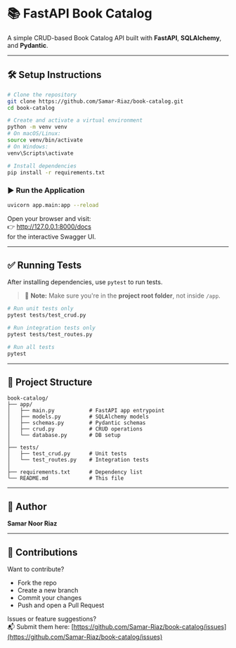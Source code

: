 # 📚 FastAPI Book Catalog

A simple CRUD-based Book Catalog API built with **FastAPI**, **SQLAlchemy**, and **Pydantic**.

---

## 🛠 Setup Instructions

```bash
# Clone the repository
git clone https://github.com/Samar-Riaz/book-catalog.git
cd book-catalog

# Create and activate a virtual environment
python -m venv venv
# On macOS/Linux:
source venv/bin/activate
# On Windows:
venv\Scripts\activate

# Install dependencies
pip install -r requirements.txt
```

### ▶️ Run the Application

```bash
uvicorn app.main:app --reload
```

Open your browser and visit:  
👉 http://127.0.0.1:8000/docs  
for the interactive Swagger UI.

---

## ✅ Running Tests

After installing dependencies, use `pytest` to run tests.

> 📍 **Note:** Make sure you're in the **project root folder**, not inside `/app`.

```bash
# Run unit tests only
pytest tests/test_crud.py

# Run integration tests only
pytest tests/test_routes.py

# Run all tests
pytest
```

---

## 📁 Project Structure

```
book-catalog/
├── app/
│   ├── main.py           # FastAPI app entrypoint
│   ├── models.py         # SQLAlchemy models
│   ├── schemas.py        # Pydantic schemas
│   ├── crud.py           # CRUD operations
│   └── database.py       # DB setup
│
├── tests/
│   ├── test_crud.py      # Unit tests
│   └── test_routes.py    # Integration tests
│
├── requirements.txt      # Dependency list
└── README.md             # This file
```

---

## 👤 Author

**Samar Noor Riaz**

---

## 🤝 Contributions

Want to contribute?

- Fork the repo
- Create a new branch
- Commit your changes
- Push and open a Pull Request

Issues or feature suggestions?  
📬 Submit them here: [https://github.com/Samar-Riaz/book-catalog/issues](https://github.com/Samar-Riaz/book-catalog/issues)
